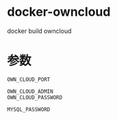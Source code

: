 # docker-owncloud
docker build owncloud


# 参数
    OWN_CLOUD_PORT
    
    OWN_CLOUD_ADMIN
    OWN_CLOUD_PASSWORD
    
    MYSQL_PASSWORD
    
